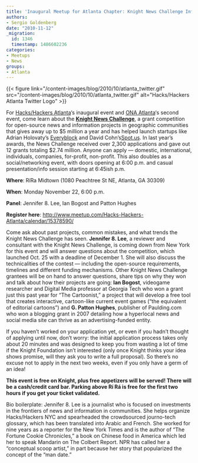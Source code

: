 ```yaml
---
title: 'Inaugural Meetup for Atlanta Chapter: Knight News Challenge Info Session'
authors:
- Sergio Goldenberg
date: "2010-11-12"
_migration:
  id: 1346
  timestamp: 1486602236
categories:
- Meetups
- News
groups:
- Atlanta
---
```


{{< figure link="/content-images/blog/2010/10/atlanta\_twitter.gif" src="/content-images/blog/2010/10/atlanta\_twitter.gif" alt="Hacks/Hackers Atlanta Twitter Logo" >}}

For [Hacks/Hackers Atlanta][1]&#8216;s inaugural event and [ONA Atlanta][2]&#8216;s second event, come learn about the **[Knight News Challenge][3]**, a grant competition for open-source news and information projects in geographic communities that gives away up to $5 million a year and has helped launch startups like Adrian Holovaty&#8217;s [Everyblock][4] and David Cohn&#8217;s[Spot.us][5]. In last year&#8217;s awards, the News Challenge received over 2,300 applications and gave out 12 grants totaling $2.74 million. Anyone can apply &#8212; domestic, international, individuals, companies, for-profit, non-profit. This also doubles as a social/networking event, with doors opening at 6:00 p.m. and casual presentation/info session starting at 6:45ish p.m.

**Where**: RíRa Midtown (1080 Peachtree St NE, Atlanta, GA 30309)

**When**: Monday November 22, 6:00 p.m.

**Panel**: Jennifer 8. Lee, Ian Bogost and Patton Hughes

**Register here**: <http://www.meetup.com/Hacks-Hackers-Atlanta/calendar/15378590/>

<!--more-->

Come ask about past projects, common mistakes, and what trends the Knight News Challenge has seen. **Jennifer 8. Lee**, a reviewer and consultant with the Knight News Challenge, is coming down from New York for this event and will answer questions about the competition, which launched Oct. 25 with a deadline of December 1. She will also discuss the technicalities of the contest &#8212; including the open-source requirements, timelines and different funding mechanisms. Other Knight News Challenge grantees will be on hand to answer questions, share tips on why they won and talk about how their projects are going: **Ian Bogost**, videogame researcher and Digital Media professor at Georgia Tech who won a grant just this past year for &#8220;The Cartoonist,&#8221; a project that will develop a free tool that creates interactive, cartoon-like current event games (&#8220;the equivalent of editorial cartoons&#8221;) and **G. Patton Hughes**, publisher of Paulding.com who won a blogging grant in 2007 detailing how a hyperlocal news and social media site can thrive as an advertising-funded entity.

If you haven&#8217;t worked on your application yet, or even if you hadn&#8217;t thought of applying until now, don&#8217;t worry: the initial application process takes only about 20 minutes and was designed to keep you from wasting a lot of time if the Knight Foundation isn&#8217;t interested (only once Knight thinks your idea shows promise, will they ask you to write a full proposal). So there&#8217;s no excuse not to apply in the next two weeks, even if you only have a germ of an idea!

**This event is free on Knight, plus free appetizers will be served! There will be a cash/credit card bar. Parking above Rí Rá is free for the first two hours if you get your ticket validated.**

Bio boilerplate: Jennifer 8. Lee is a journalist who is focused on investments in the frontiers of news and information in communities. She helps organize Hacks/Hackers NYC and spearheaded the crowdsourced journo-tech glossary, which has been translated into Arabic and French. She worked for nine years as a reporter for the New York Times and is the author of &#8220;The Fortune Cookie Chronicles,&#8221; a book on Chinese food in America which led her to speak Mandarin on The Colbert Report. NPR has called her a &#8220;conceptual scoop artist,&#8221; in part because her story that popularized the concept of the &#8220;man date.&#8221;

 [1]: http://www.meetup.com/Hacks-Hackers-Atlanta/
 [2]: http://journalists.org/events/event_details.asp?id=121866
 [3]: http://www.newschallenge.org/
 [4]: http://www.everyblock.com/
 [5]: http://spot.us/